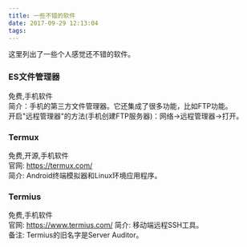 ```yaml
---
title: 一些不错的软件
date: 2017-09-29 12:13:04
tags:
---
```

这里列出了一些个人感觉还不错的软件。

<!-- more -->

### ES文件管理器  
免费,手机软件  
简介：手机的第三方文件管理器。它还集成了很多功能，比如FTP功能。  
开启"远程管理器"的方法(手机创建FTP服务器)：网络->远程管理器->打开。  

### Termux  
免费,开源,手机软件  
官网: https://termux.com/  
简介: Android终端模拟器和Linux环境应用程序。  

### Termius
免费,手机软件  
官网: https://www.termius.com/
简介: 移动端远程SSH工具。  
备注: Termius的旧名字是Server Auditor。  

